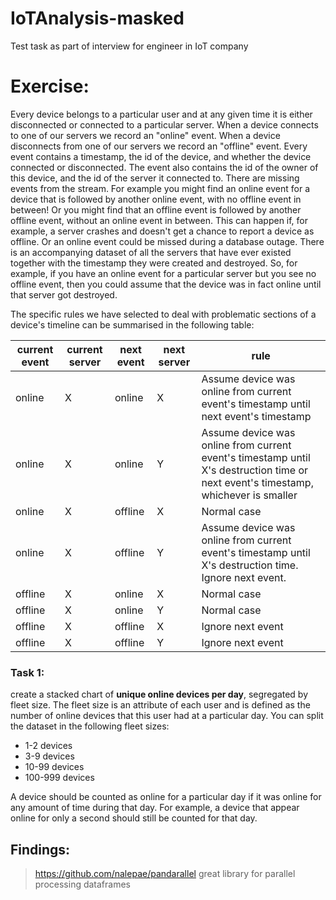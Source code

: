 # IoTAnalysis-masked
Test task as part of interview for engineer in IoT company



# Exercise:

Every device belongs to a
particular user and at any given time it is either disconnected or connected to
a particular server.
When a device connects to one of our servers we record
an "online" event. When a device disconnects from one of our servers we record
an "offline" event. Every event contains a timestamp, the id of the device, and
whether the device connected or disconnected. The event also contains the id of
the owner of this device, and the id of the server it connected to.
There are missing events from the stream. For example you
might find an online event for a device that is followed by another online
event, with no offline event in between! Or you might find that an offline
event is followed by another offline event, without an online event in between.
This can happen if, for example, a server crashes and doesn't get a chance to
report a device as offline. Or an online event could be missed during a
database outage.
There is an
accompanying dataset of all the servers that have ever existed together with
the timestamp they were created and destroyed. So, for example, if you have an
online event for a particular server but you see no offline event, then you
could assume that the device was in fact online until that server got
destroyed.

The specific rules we have selected to deal with problematic sections
of a device's timeline can be summarised in the following table:

| current event | current server | next event | next server | rule        |
|---------------|----------------|------------|-------------|-------------|
| online        | X              | online     | X           | Assume device was online from current event's timestamp until next event's timestamp
| online        | X              | online     | Y           | Assume device was online from current event's timestamp until X's destruction time or next event's timestamp, whichever is smaller
| online        | X              | offline    | X           | Normal case
| online        | X              | offline    | Y           | Assume device was online from current event's timestamp until X's destruction time. Ignore next event.
| offline       | X              | online     | X           | Normal case
| offline       | X              | online     | Y           | Normal case
| offline       | X              | offline    | X           | Ignore next event
| offline       | X              | offline    | Y           | Ignore next event


### Task 1:
create a stacked chart of **unique online devices per
day**, segregated by fleet size. The fleet size is an attribute of each user
and is defined as the number of online devices that this user had at a
particular day. You can split the dataset in the following fleet sizes:

* 1-2 devices
* 3-9 devices
* 10-99 devices
* 100-999 devices

A device should be counted as online for a particular day if it was online for
any amount of time during that day. For example, a device that appear online
for only a second should still be counted for that day.

## Findings:
> https://github.com/nalepae/pandarallel great library for parallel processing dataframes
